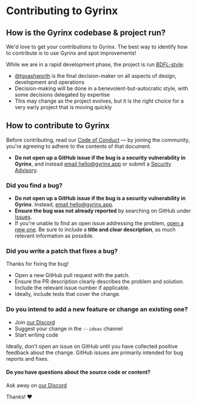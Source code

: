 # Contributing to Gyrinx

## How is the Gyrinx codebase & project run?

We'd love to get your contributions to Gyrinx. The best way to identify how to
contribute is to use Gyrinx and spot improvements!

While we are in a rapid development phase, the project is run
[BDFL-style](https://en.m.wikipedia.org/wiki/Benevolent_dictator_for_life):

- [@tgvashworth](https://github.com/tgvashworth) is the final decision-maker on
  all aspects of design, development and operations
- Decision-making will be done in a benevolent-but-autocratic style, with some
  decisions delegated by expertise
- This may change as the project evolves, but it is the right choice for a very
  early project that is moving quickly

## How to contribute to Gyrinx

Before contributing, read our [Code of Conduct](./CODE-OF-CONDUCT.md) — by
joining the community, you're agreeing to adhere to the contents of that
document.

- **Do not open up a GitHub issue if the bug is a security vulnerability
  in Gyrinx**, and instead [email hello@gyrinx.app](mailto:hello@gyrinx.app) or submit a [Security Advisory](https://github.com/gyrinx-app/gyrinx/security/advisories/new).

### Did you find a bug?

- **Do not open up a GitHub issue if the bug is a security vulnerability in
  Gyrinx**. Instead, [email hello@gyrinx.app](mailto:hello@gyrinx.app).
- **Ensure the bug was not already reported** by searching on GitHub under
  [Issues](https://github.com/gyrinx-app/gyrinx/issues).
- If you're unable to find an open issue addressing the problem,
  [open a new one](https://github.com/gyrinx-app/gyrinx/issues/new). Be sure to
  include a **title and clear description**, as much relevant information as
  possible.

### Did you write a patch that fixes a bug?

Thanks for fixing the bug!

- Open a new GitHub pull request with the patch.
- Ensure the PR description clearly describes the problem and solution. Include the relevant issue number if applicable.
- Ideally, include tests that cover the change.

### Do you intend to add a new feature or change an existing one?

- Join [our Discord](https://discord.gg/NjMVRSEMAz)
- Suggest your change in the `💡-ideas` channel
- Start writing code

Ideally, don't open an issue on GitHub until you have collected positive feedback about the change. GitHub issues are
primarily intended for bug reports and fixes.

#### Do you have questions about the source code or content?

Ask away on [our Discord](https://discord.gg/NjMVRSEMAz)

Thanks! :heart:
